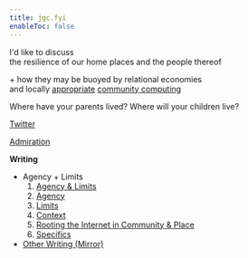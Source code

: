 ```yaml
---
title: jgc.fyi
enableToc: false
---
```


I'd like to discuss <br/>
the resilience of our home places and the people thereof

\+ how they may be buoyed by relational economies <br/> 
and locally [appropriate](https://en.wikipedia.org/wiki/Appropriate_technology) [community computing](https://twitter.com/buchmanster/status/1466092508316905478)


Where have your parents lived? Where will your children live?

[Twitter](https://twitter.com/jgcfyi)

[Admiration](/admiration.md)

**Writing**
- Agency + Limits
    1.  [Agency & Limits](jgcfyi/1-Agency-And-Limits.md)
    2.  [Agency](jgcfyi/2-Agency.md)
    3.  [Limits](jgcfyi/3-Limits.md)
    4.  [Context](jgcfyi/4-Context.md)
    5.  [Rooting the Internet in Community & Place](jgcfyi/5-Rooting-the-Internet-in-Community-And-Place.md)
    6.  [Specifics](jgcfyi/6-Specifics.md)
- [Other Writing (Mirror)](https://mirror.xyz/jgcfyi.eth)

